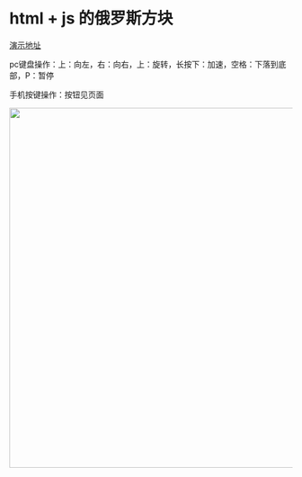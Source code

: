 # html + js 的俄罗斯方块

[演示地址](https://superpufferfish.github.io/htmlTetris/)

pc键盘操作：上：向左，右：向右，上：旋转，长按下：加速，空格：下落到底部，P：暂停

手机按键操作：按钮见页面

<img src="https://raw.githubusercontent.com/superPufferfish/codeImages/master/htmlTetris/game.png" width="640" />
